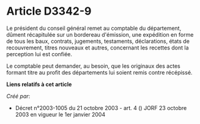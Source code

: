 # Article D3342-9

Le président du conseil général remet au comptable du département, dûment récapitulée sur un bordereau d'émission, une
expédition en forme de tous les baux, contrats, jugements, testaments, déclarations, états de recouvrement, titres nouveaux
et autres, concernant les recettes dont la perception lui est confiée.

Le comptable peut demander, au besoin, que les originaux des actes formant titre au profit des départements lui soient remis
contre récépissé.

**Liens relatifs à cet article**

_Créé par_:

  - Décret n°2003-1005 du 21 octobre 2003 - art. 4 () JORF 23 octobre 2003 en vigueur le 1er janvier 2004
